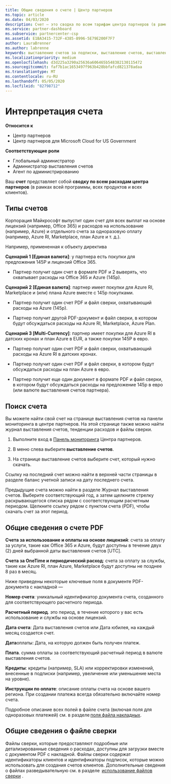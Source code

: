 ```yaml
---
title: Общие сведения о счете | Центр партнеров
ms.topic: article
ms.date: 04/03/2020
description: Счет — это сводка по всем тарифам центра партнеров (в рамках программы, продуктов и клиентов) за текущий месячный период.
ms.service: partner-dashboard
ms.subservice: partnercenter-csp
ms.assetid: E1BA3415-732F-4385-8996-5E79E200F7F7
author: LauraBrenner
ms.author: labrenne
keywords: выставление счетов за подписки, выставление счетов, выставления счетов в центре партнеров, просмотр счета, счет, счет центра партнеров, счет CSP, где мой счет?
ms.localizationpriority: medium
ms.openlocfilehash: d3d225a3290a25636a606465b548382130115472
ms.sourcegitcommit: faf7b1ac1653497f963b428bbfafcd821378adaa
ms.translationtype: MT
ms.contentlocale: ru-RU
ms.lasthandoff: 05/05/2020
ms.locfileid: "82798712"
---
```

# <a name="understand-your-bill"></a>Интерпретация счета

**Относится к**

- Центр партнеров
- Центр партнеров для Microsoft Cloud for US Government

**Соответствующие роли**

- Глобальный администратор
- Администратор выставления счетов
- Агент по администрированию


Ваш **счет** представляет собой **сводку по всем расходам центра партнеров** (в рамках всей программы, всех продуктов и всех клиентов). 

## <a name="invoice-types"></a>Типы счетов

Корпорация Майкрософт выпустит один счет для всех выплат на основе лицензий (например, Office 365) и расходов на использование (например, Azure) и отдельного счета за одноразовую оплату (например, Azure RI, Marketplace, план Azure и т. д.). 

Например, примененная к объекту директива  

**Сценарий 1 [Единая валюта]**: у партнера есть покупки для предложения 145P и лицензий Office 365.  

- Партнер получит один счет в формате PDF и 2 выверять, что охватывает расходы на Office 365 и Azure (145p).  

**Сценарий 2 [Единая валюта]**: партнер имеет покупки для Azure RI, Marketplace и (или) плана Azure вместе с 145p покупками. 

- Партнер получит один счет PDF и файл сверки, охватывающий расходы на Azure (145p). 

- Партнер получит другой PDF-документ и файл сверки, в котором будут обсуждаться расходы на Azure RI, Marketplace, Azure Plan. 

**Сценарий 3 [Multi-Currency]**: партнер имеет покупки для Azure RI в датских кронах и план Azure в EUR, а также покупки 145P в евро. 

- Партнер получит один счет PDF и файл сверки, охватывающий расходы на Azure RI в датских кронах. 

- Партнер получит один счет PDF и файл сверки, в котором будут обсуждаться расходы на план Azure в евро. 

- Партнер получит еще один документ в формате PDF и файл сверки, в котором будут обсуждаться расходы на предложение 145p в евро (или валюте выставления счетов партнера). 

## <a name="find-your-bill"></a>Поиск счета 

Вы можете найти свой счет на странице выставления счетов на панели мониторинга в центре партнеров. На этой странице также можно найти журнал выставления счетов, тенденции расходов и файлы сверки. 

1. Выполните вход в [Панель мониторинга](https://partner.microsoft.com/dashboard/home) Центра партнеров. 

2. В меню слева выберите **выставление счетов**. 

3. На странице выставление счетов выберите счет, который нужно скачать. 

Ссылку на последний счет можно найти в верхней части страницы в разделе баланс учетной записи на дату последнего счета. 

Предыдущие счета можно найти в разделе Журнал выставления счетов. Выберите соответствующий год, а затем щелкните стрелку раскрывающегося списка рядом с соответствующим расчетным периодом. Щелкните ссылку рядом с пунктом счета (PDF), чтобы скачать счет за этот период. 

## <a name="understanding-invoice-pdf"></a>Общие сведения о счете PDF 

**Счета за использование и оплаты на основе лицензий**: счета за оплату за услуги, такие как Office 365 и Azure, будут доступны в течение двух (2) дней выбранной даты выставления счетов [UTC].  

**Счета за OneTime и периодический расход**: счета за оплату за службы, такие как Azure RI, план Azure, Marketplace будут доступны не позднее 8 раз в месяц.  

Ниже приведены некоторые ключевые поля в документе PDF-документа с накладной — 

**Номер счета**: уникальный идентификатор документа счета, созданного для соответствующего расчетного периода. 

**Расчетный период**. это период, в течение которого у вас есть использование и службы на основе лицензий. 

**Дата счета**: Дата выставления счетов или Дата юбилея, на каждый месяц создается счет. 

**Дата**оплаты: Дата, на которую должен быть получен платеж. 

**Плата**. сумма оплаты за соответствующий расчетный период в валюте выставления счетов. 

**Кредиты**: кредиты (например, SLA) или корректировки изменений, внесенные в подписки (например, увеличение или уменьшение места на уровне). 

**Инструкции по оплате**: описание оплаты счета на основе вашего региона. При создании платежа всегда обязательно включайте номер счета. 

Подробное описание всех полей в файле счета (включая поля для одноразовых платежей) см. в разделе [поля файла накладных](invoice-file.md). 

## <a name="understand-reconciliation-file"></a>Общие сведения о файле сверки 

 Файлы сверки, которые предоставляют подробные или детализированные сведения о расходах, доступны для загрузки вместе с документом PDF с накладной. Файлы сверки содержат идентификаторы клиентов и идентификаторы подписок, которые можно использовать для создания счетов клиентов. Дополнительные сведения о файлах разведывательную см. в разделе  [использование файлов сверки](use-the-reconciliation-files.md) . 




























